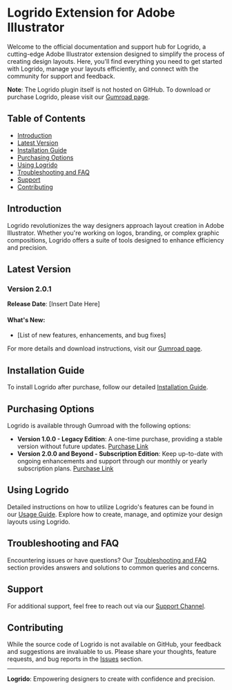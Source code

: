 # Logrido Extension for Adobe Illustrator

Welcome to the official documentation and support hub for Logrido, a cutting-edge Adobe Illustrator extension designed to simplify the process of creating design layouts. Here, you'll find everything you need to get started with Logrido, manage your layouts efficiently, and connect with the community for support and feedback.

**Note**: The Logrido plugin itself is not hosted on GitHub. To download or purchase Logrido, please visit our [Gumroad page](#link-to-gumroad-page).

## Table of Contents
- [Introduction](#introduction)
- [Latest Version](#latest-version)
- [Installation Guide](#installation-guide)
- [Purchasing Options](#purchasing-options)
- [Using Logrido](#using-logrido)
- [Troubleshooting and FAQ](#troubleshooting-and-faq)
- [Support](#support)
- [Contributing](#contributing)

## Introduction
Logrido revolutionizes the way designers approach layout creation in Adobe Illustrator. Whether you're working on logos, branding, or complex graphic compositions, Logrido offers a suite of tools designed to enhance efficiency and precision.

## Latest Version

### Version 2.0.1
**Release Date**: [Insert Date Here]
#### What's New:
- [List of new features, enhancements, and bug fixes]

For more details and download instructions, visit our [Gumroad page](#link-to-gumroad-page).

## Installation Guide
To install Logrido after purchase, follow our detailed [Installation Guide](#link-to-installation-guide). 

## Purchasing Options
Logrido is available through Gumroad with the following options:
- **Version 1.0.0 - Legacy Edition**: A one-time purchase, providing a stable version without future updates. [Purchase Link](#)
- **Version 2.0.0 and Beyond - Subscription Edition**: Keep up-to-date with ongoing enhancements and support through our monthly or yearly subscription plans. [Purchase Link](#)

## Using Logrido
Detailed instructions on how to utilize Logrido's features can be found in our [Usage Guide](#link-to-usage-guide). Explore how to create, manage, and optimize your design layouts using Logrido.

## Troubleshooting and FAQ
Encountering issues or have questions? Our [Troubleshooting and FAQ](#link-to-faq) section provides answers and solutions to common queries and concerns.

## Support
For additional support, feel free to reach out via our [Support Channel](#link-to-support-channel).

## Contributing
While the source code of Logrido is not available on GitHub, your feedback and suggestions are invaluable to us. Please share your thoughts, feature requests, and bug reports in the [Issues](#link-to-github-issues) section.

---

**Logrido**: Empowering designers to create with confidence and precision.
